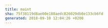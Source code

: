 ```yaml
---
title: maint
sha: 75f38119d8ae00e188aedc826029db0e133cb6fd
generated: 2018-09-10 12:04:26 +0200
---
```

